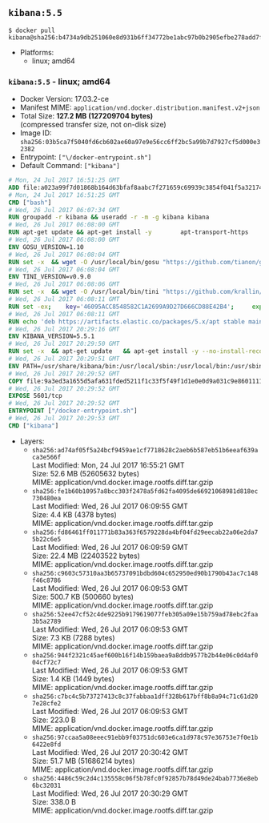 ## `kibana:5.5`

```console
$ docker pull kibana@sha256:b4734a9db251060e8d931b6ff34772be1abc97b0b2905efbe278add7f68a88f2
```

-	Platforms:
	-	linux; amd64

### `kibana:5.5` - linux; amd64

-	Docker Version: 17.03.2-ce
-	Manifest MIME: `application/vnd.docker.distribution.manifest.v2+json`
-	Total Size: **127.2 MB (127209704 bytes)**  
	(compressed transfer size, not on-disk size)
-	Image ID: `sha256:03b5ca7f5040fd6cb602ae60a97e9e56cc6ff2bc5a99b7d7927cf5d000e32382`
-	Entrypoint: `["\/docker-entrypoint.sh"]`
-	Default Command: `["kibana"]`

```dockerfile
# Mon, 24 Jul 2017 16:51:25 GMT
ADD file:a023a99f7d01868b164d63bfaf8aabc7f271659c69939c3854f041f5a3217428 in / 
# Mon, 24 Jul 2017 16:51:25 GMT
CMD ["bash"]
# Wed, 26 Jul 2017 06:07:34 GMT
RUN groupadd -r kibana && useradd -r -m -g kibana kibana
# Wed, 26 Jul 2017 06:08:00 GMT
RUN apt-get update && apt-get install -y 		apt-transport-https 		ca-certificates 		wget 		libfontconfig 		libfreetype6 	--no-install-recommends && rm -rf /var/lib/apt/lists/*
# Wed, 26 Jul 2017 06:08:00 GMT
ENV GOSU_VERSION=1.10
# Wed, 26 Jul 2017 06:08:04 GMT
RUN set -x 	&& wget -O /usr/local/bin/gosu "https://github.com/tianon/gosu/releases/download/$GOSU_VERSION/gosu-$(dpkg --print-architecture)" 	&& wget -O /usr/local/bin/gosu.asc "https://github.com/tianon/gosu/releases/download/$GOSU_VERSION/gosu-$(dpkg --print-architecture).asc" 	&& export GNUPGHOME="$(mktemp -d)" 	&& gpg --keyserver ha.pool.sks-keyservers.net --recv-keys B42F6819007F00F88E364FD4036A9C25BF357DD4 	&& gpg --batch --verify /usr/local/bin/gosu.asc /usr/local/bin/gosu 	&& rm -rf "$GNUPGHOME" /usr/local/bin/gosu.asc 	&& chmod +x /usr/local/bin/gosu 	&& gosu nobody true
# Wed, 26 Jul 2017 06:08:04 GMT
ENV TINI_VERSION=v0.9.0
# Wed, 26 Jul 2017 06:08:06 GMT
RUN set -x 	&& wget -O /usr/local/bin/tini "https://github.com/krallin/tini/releases/download/$TINI_VERSION/tini" 	&& wget -O /usr/local/bin/tini.asc "https://github.com/krallin/tini/releases/download/$TINI_VERSION/tini.asc" 	&& export GNUPGHOME="$(mktemp -d)" 	&& gpg --keyserver ha.pool.sks-keyservers.net --recv-keys 6380DC428747F6C393FEACA59A84159D7001A4E5 	&& gpg --batch --verify /usr/local/bin/tini.asc /usr/local/bin/tini 	&& rm -rf "$GNUPGHOME" /usr/local/bin/tini.asc 	&& chmod +x /usr/local/bin/tini 	&& tini -h
# Wed, 26 Jul 2017 06:08:11 GMT
RUN set -ex; 	key='46095ACC8548582C1A2699A9D27D666CD88E42B4'; 	export GNUPGHOME="$(mktemp -d)"; 	gpg --keyserver ha.pool.sks-keyservers.net --recv-keys "$key"; 	gpg --export "$key" > /etc/apt/trusted.gpg.d/elastic.gpg; 	rm -rf "$GNUPGHOME"; 	apt-key list
# Wed, 26 Jul 2017 06:08:11 GMT
RUN echo 'deb https://artifacts.elastic.co/packages/5.x/apt stable main' > /etc/apt/sources.list.d/kibana.list
# Wed, 26 Jul 2017 20:29:16 GMT
ENV KIBANA_VERSION=5.5.1
# Wed, 26 Jul 2017 20:29:50 GMT
RUN set -x 	&& apt-get update 	&& apt-get install -y --no-install-recommends kibana=$KIBANA_VERSION 	&& rm -rf /var/lib/apt/lists/* 		&& sed -ri "s!^(\#\s*)?(server\.host:).*!\2 '0.0.0.0'!" /etc/kibana/kibana.yml 	&& grep -q "^server\.host: '0.0.0.0'\$" /etc/kibana/kibana.yml 		&& sed -ri "s!^(\#\s*)?(elasticsearch\.url:).*!\2 'http://elasticsearch:9200'!" /etc/kibana/kibana.yml 	&& grep -q "^elasticsearch\.url: 'http://elasticsearch:9200'\$" /etc/kibana/kibana.yml
# Wed, 26 Jul 2017 20:29:51 GMT
ENV PATH=/usr/share/kibana/bin:/usr/local/sbin:/usr/local/bin:/usr/sbin:/usr/bin:/sbin:/bin
# Wed, 26 Jul 2017 20:29:52 GMT
COPY file:9a3ed3a1655d5afa631fded5211f1c33f5f49f1d1e0e0d9a031c9e8601111f05 in / 
# Wed, 26 Jul 2017 20:29:52 GMT
EXPOSE 5601/tcp
# Wed, 26 Jul 2017 20:29:52 GMT
ENTRYPOINT ["/docker-entrypoint.sh"]
# Wed, 26 Jul 2017 20:29:53 GMT
CMD ["kibana"]
```

-	Layers:
	-	`sha256:ad74af05f5a24bcf9459ae1cf7718628c2aeb6b587eb51b6eeaf639aca3e566f`  
		Last Modified: Mon, 24 Jul 2017 16:55:21 GMT  
		Size: 52.6 MB (52605632 bytes)  
		MIME: application/vnd.docker.image.rootfs.diff.tar.gzip
	-	`sha256:fe1b60b10957a8bcc303f2478a5fd62fa4095de66921068981d818ec730480ea`  
		Last Modified: Wed, 26 Jul 2017 06:09:55 GMT  
		Size: 4.4 KB (4378 bytes)  
		MIME: application/vnd.docker.image.rootfs.diff.tar.gzip
	-	`sha256:fd86461ff011771b83a363f6579228da4bf04fd29eecab22a06e2da75b22c6e5`  
		Last Modified: Wed, 26 Jul 2017 06:09:59 GMT  
		Size: 22.4 MB (22403522 bytes)  
		MIME: application/vnd.docker.image.rootfs.diff.tar.gzip
	-	`sha256:c9603c57310aa3b65737091bdbd604c652950ed90b1790b43ac7c148f46c8786`  
		Last Modified: Wed, 26 Jul 2017 06:09:53 GMT  
		Size: 500.7 KB (500660 bytes)  
		MIME: application/vnd.docker.image.rootfs.diff.tar.gzip
	-	`sha256:52ee47cf52c4de9225b9179619077feb305a09e15b759ad78ebc2faa3b5a2789`  
		Last Modified: Wed, 26 Jul 2017 06:09:53 GMT  
		Size: 7.3 KB (7288 bytes)  
		MIME: application/vnd.docker.image.rootfs.diff.tar.gzip
	-	`sha256:944f2321c45aef600b16f14b159baea9a8ddb9577b2b44e06c0d4af004cf72c7`  
		Last Modified: Wed, 26 Jul 2017 06:09:53 GMT  
		Size: 1.4 KB (1449 bytes)  
		MIME: application/vnd.docker.image.rootfs.diff.tar.gzip
	-	`sha256:c7bc4c5b73727413c8c37fabbaa1dff328b617bff8b8a94c71c61d207e28cfe2`  
		Last Modified: Wed, 26 Jul 2017 06:09:53 GMT  
		Size: 223.0 B  
		MIME: application/vnd.docker.image.rootfs.diff.tar.gzip
	-	`sha256:97ccaa5a08eeec91ebb9f03751dc603e6ca1d978c97e36753e7f0e1b6422e8fd`  
		Last Modified: Wed, 26 Jul 2017 20:30:42 GMT  
		Size: 51.7 MB (51686214 bytes)  
		MIME: application/vnd.docker.image.rootfs.diff.tar.gzip
	-	`sha256:4486c59c2d4c135558c06f5b78fc0f92857b78d49de24bab7736e8eb6bc32031`  
		Last Modified: Wed, 26 Jul 2017 20:30:29 GMT  
		Size: 338.0 B  
		MIME: application/vnd.docker.image.rootfs.diff.tar.gzip

